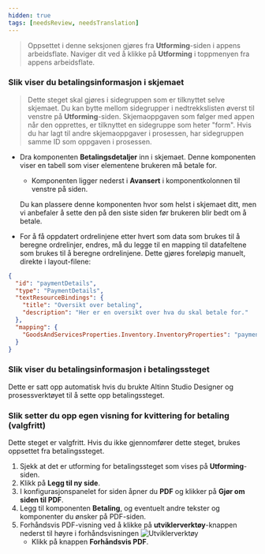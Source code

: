 ```yaml
---
hidden: true
tags: [needsReview, needsTranslation]
---
```


>Oppsettet i denne seksjonen gjøres fra **Utforming**-siden i appens arbeidsflate. Naviger dit ved å klikke på **Utforming** i toppmenyen fra appens arbeidsflate.

### Slik viser du betalingsinformasjon i skjemaet

> Dette steget skal gjøres i sidegruppen som er tilknyttet selve skjemaet. Du kan bytte mellom sidegrupper i nedtrekkslisten øverst til venstre på **Utforming**-siden. Skjemaoppgaven som følger med appen når den opprettes, er tilknyttet en sidegruppe som heter "form". Hvis du har lagt til andre skjemaoppgaver i prosessen, har sidegruppen samme ID som oppgaven i prosessen.

- Dra komponenten **Betalingsdetaljer** inn i skjemaet. Denne komponenten viser en tabell som viser elementene brukeren må betale for.
  - Komponenten ligger nederst i **Avansert** i komponentkolonnen til venstre på siden.

  Du kan plassere denne komponenten hvor som helst i skjemaet ditt, men vi anbefaler å sette den på den siste siden før brukeren blir bedt om å betale.

- For å få oppdatert ordrelinjene etter hvert som data som brukes til å beregne ordrelinjer, endres, må du legge til en mapping til datafeltene som brukes til å beregne ordrelinjene. Dette gjøres foreløpig manuelt, direkte i layout-filene:

```json
{
  "id": "paymentDetails",
  "type": "PaymentDetails",
  "textResourceBindings": {
    "title": "Oversikt over betaling",
    "description": "Her er en oversikt over hva du skal betale for."
  },
  "mapping": {
    "GoodsAndServicesProperties.Inventory.InventoryProperties": "paymentDetails"
  }
}
```

### Slik viser du betalingsinformasjon i betalingssteget
Dette er satt opp automatisk hvis du brukte Altinn Studio Designer og prosessverktøyet til å sette opp betalingssteget.

### Slik setter du opp egen visning for kvittering for betaling (valgfritt)
Dette steget er valgfritt. Hvis du ikke gjennomfører dette steget, brukes oppsettet fra betalingssteget.

1. Sjekk at det er utforming for betalingssteget som vises på **Utforming**-siden.
2. Klikk på **Legg til ny side**.
3. I konfigurasjonspanelet for siden åpner du **PDF** og klikker på **Gjør om siden til PDF**.
4. Legg til komponenten **Betaling**, og eventuelt andre tekster og komponenter du ønsker på PDF-siden.
5. Forhåndsvis PDF-visning ved å klikke på **utviklerverktøy**-knappen nederst til høyre i forhåndsvisningen ![Utviklerverktøy](/nb/altinn-studio/v8/guides/development/payment/devtools.png)
   - Klikk på knappen **Forhåndsvis PDF**.

